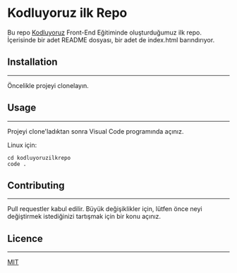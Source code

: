 # Kodluyoruz ilk Repo

Bu repo [Kodluyoruz]( https://courses.kodluyoruz.org/?gclid=EAIaIQobChMIiuunyu2o-AIVhuFRCh3IsQwsEAAYASAAEgI9EvD_BwE) Front-End Eğitiminde oluşturduğumuz ilk repo. İçerisinde bir adet README dosyası, bir adet de index.html barındırıyor.

## Installation
---
Öncelikle projeyi clonelayın.


## Usage
---
Projeyi clone'ladıktan sonra Visual Code programında açınız.

Linux için:
```
cd kodluyoruzilkrepo
code .
```

## Contributing
---
Pull requestler kabul edilir. Büyük değişiklikler için, lütfen önce neyi değiştirmek istediğinizi tartışmak için bir konu açınız.

## Licence
---
[MIT](https://choosealicense.com/licenses/mit/)

